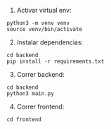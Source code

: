 
1. Activar virtual env:
```
python3 -m venv venv
source venv/bin/activate
```
2. Instalar dependencias:
```
cd backend
pip install -r requirements.txt
```
3. Correr backend:
```
cd backend
python3 main.py
```
4. Correr frontend:
```
cd frontend

```
